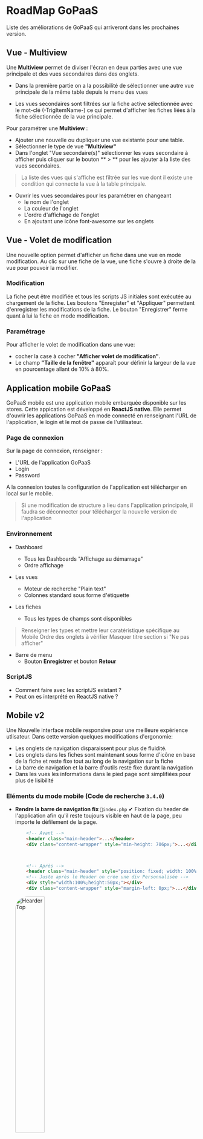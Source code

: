 # RoadMap GoPaaS

Liste des améliorations de GoPaaS qui arriveront dans les prochaines version.

## Vue - Multiview

Une **Multiview** permet de diviser l'écran en deux parties avec une vue principale et des vues secondaires dans des onglets.
* Dans la première partie on a la possibilité de sélectionner une autre vue principale de la même table depuis le menu des vues

* Les vues secondaires sont filtrées sur la fiche active sélectionnée avec le mot-clé (-TrigItemName-) ce qui permet d'afficher les fiches liées à la fiche sélectionnée de la vue principale.

Pour paramétrer une **Multiview** :
* Ajouter une nouvelle ou dupliquer une vue existante pour une table.
* Sélectionner le type de vue **"Multiview"**
* Dans l'onglet "Vue secondaire(s)" sélectionner les vues secondaire à afficher puis cliquer sur le bouton ** > ** pour les ajouter à la liste des vues secondaires. 
> La liste des vues qui s'affiche est filtrée sur les vue dont il existe une condition qui connecte la vue à la table principale.
* Ouvrir les vues secondaires pour les paramétrer en changeant
   * le nom de l'onglet
   * La couleur de l'onglet
   * L'ordre d'affichage de l'onglet
   * En ajoutant une icône font-awesome sur les onglets

## Vue - Volet de modification

Une nouvelle option permet d'afficher un fiche dans une vue en mode modification. Au clic sur une fiche de la vue, une fiche s'ouvre à droite de la vue pour pouvoir la modifier.

### Modification

La fiche peut être modifiée et tous les scripts JS initiales sont exécutée au chargement de la fiche. Les boutons "Enregister" et "Appliquer" permettent d'enregistrer les modifications de la fiche.
Le bouton "Enregistrer" ferme quant à lui la fiche en mode modification.

### Paramétrage
Pour afficher le volet de modification dans une vue: 
* cocher la case à cocher **"Afficher volet de modification"**.
* Le champ **"Taille de la fenêtre"** apparaît pour définir la largeur de la vue en pourcentage allant de 10% à 80%.

## Application mobile GoPaaS

GoPaaS mobile est une application mobile embarquée disponible sur les stores. 
Cette appication est développé en **ReactJS native**.
Elle permet d'ouvrir les applications GoPaaS en mode connecté en renseignant l'URL de l'application, le login et le mot de passe de l'utilisateur.

### Page de connexion
Sur la page de connexion, renseigner :
* L'URL de l'application GoPaaS
* Login
* Password

A la connexion toutes la configuration de l'application est télécharger en local sur le mobile.

> Si une modification de structure a lieu dans l'application principale, il faudra se déconnecter pour télécharger la nouvelle version de l'application

### Environnement
* Dashboard
  * Tous les Dashboards "Affichage au démarrage"
  * Ordre affichage

* Les vues
   * Moteur de recherche "Plain text"
   * Colonnes standard sous forme d'étiquette

* Les fiches
   * Tous les types de champs sont disponibles
> Renseigner les types et mettre leur caratéristique spécifique au Mobile
> Ordre des onglets à vérifier
> Masquer titre section si "Ne pas afficher" 

* Barre de menu
   * Bouton **Enregistrer** et bouton **Retour**

### ScriptJS
* Comment faire avec les scriptJS existant ?
* Peut on es interprété en ReactJS native ?

## Mobile v2
Une Nouvelle interface mobile responsive pour une meilleure expérience utlisateur.
Dans cette version quelques modifications d'ergonomie: 
* Les onglets de navigation disparaissent pour plus de fluidité.
* Les onglets dans les fiches sont maintenant sous forme d'icône en base de la fiche et reste fixe tout au long de la navigation sur la fiche
* La barre de navigation et la barre d'outils reste fixe durant la navigation
*  Dans les vues les informations dans le pied page sont simplifiées pour plus de lisibilité


### Eléments du mode mobile (Code de recherche `3.4.0`)
- **Rendre la barre de navigation fix** `📁index.php` ✔ 
    Fixation du header de l'application afin qu'il reste toujours visible en haut de la page, peu importe le défilement de la page.
    ```html
        <!-- Avant -->
        <header class="main-header">...</header>
        <div class="content-wrapper" style="min-height: 706px;">...</div>



        <!-- Après -->
        <header class="main-header" style="position: fixed; width: 100%; top:-1px">...</header>
        <!-- Juste après le Header on crèe une div Personnalisée -->
        <div style="width:100%;height:50px;"></div>
        <div class="content-wrapper" style="margin-left: 0px;">...</div>

    ```
    <img src="images/Image1.gif" width="40%" alt="Hearder Top" style="border-radius: 2rem;"/> 
    
- **Afficher groupe et profil de l'utilisateur** `📁index.php` ✔
  
     ```html
        <!-- Avant -->
		<p class="hidden-md hidden-xs">
		      <?php echo Script::$user["prenom"]; ?> <?php echo Script::$user["nom"]; ?><br /><?php echo Script::$user["profil"]; ?>/<?php echo Script::$user["groupe"]; ?>
		    <small><?php echo Script::$user["email"]; ?></small>
		</p>

        <!-- Après -->
        <p>
            <?php echo Script::$user["prenom"]; ?> <?php echo Script::$user["nom"]; ?><br /><?php echo Script::$user["profil"]; ?>/<?php echo Script::$user["groupe"]; ?>
            <small><?php echo Script::$user["email"]; ?></small>
		</p>
    ```          

- **Rendre la La barre d'outils de Gauche Fixe** `📁index.php` ✔
    Fixation de la barre de navigation de gauche pour qu'elle reste fixe, quel que soit le déplacement de l'application.
    ```html
        <!-- Avant -->
        <aside class="main-sidebar">...</aside>

        <!-- Après -->
        <aside class="main-sidebar" style="position:fixed">...</aside>
    ```
    <img src="images/Image2.gif" width="40%" alt="Hearder Top" style="border-radius: 2rem;"/> 

- **Ajouter la fermeture automatique de La barre de personnalisation de droite** `📁include/onload.php` ✔
  Au click d'un élément sur la barre de de personnalisation de droite, le menu se range automatiquement.

  ```javaScript
        // Le script est faut en JS
  ```
-  **Ajouter la fermeture automatique de La barre de navigation de gauche** `📁include/onload.php` ❌
    Il ne ferme pas automatiquement lorsque par exemple on clique juste dans les éléments de Admin.
    ```javaScript
            $('.sidebar > .sidebar-menu > .treeview > .treeview-menu > li > ul').find('a').on('click', function() {
        if (!$('body').hasClass('sidebar-collapse')) {
            $('.gopaas-toggle-left-sidebar').click();
        }
    });
    ```


##### Sur les Vues GoPaaS 📁
- **Rendre de la section de recherche fixe** `📁../ViewDatagrid.js` ❌
    Rechercher dans le le fichier correspondant, pour mettre les classes le style en `JavaScript`.
    Il faudrais juste prendre les `styles`des fichiers html pour les ajouter en en `JavaScript`.

    ```html
        <!-- AVANT -->
        <div class="Viewbar_mobile gopaas-component Viewbar" style="padding-bottom:15px;">
            <div class="container-fluid">
            <!-- recherche simple et recherche par champ -->
                <form class="Searchbar_mobile  gopaas-component Searchbar" action="#" method="post" style="display:flex;width: 100%">
                

                </form>
            </div>
        </div>

        <!-- APRES -->
        <div class="Viewbar_mobile gopaas-component Viewbar" style="padding-bottom:15px;">
            <div class="container-fluid" style="position: fixed; width: 94%; background-color: rgb(255, 255, 255); z-index: 500; padding-top: 20px; top: 48px; padding-left: 10px; padding-right: 10px;">
                <!-- recherche simple et recherche par champ -->
                <form class="Searchbar_mobile gopaas-component Searchbar" action="#" method="post" style="display:flex;width: 100%">
                    .........
                </form>
            </div>
        </div>
    ```

    <img src="images/Image7.gif" width="40%" alt="Hearder Top" style="border-radius: 2rem;"/> 

- **Supprimer les informations qui se trouvent dans le footer de la vue** `📁../ViewDatagrid.js` ❌
  - Suppression du texte : `6515 fiche(s) trouvée(s)`.
  - Suppression des boutons : `Next` & `Back`.
  
   <img src="images/Image8.jpg" width="40%" alt="Hearder Top" style="border-radius: 2rem;"/> 

   
##### Dans la Fiche GoPaaS 📇
- **Entêtes fiche GoPaaS (Bouton Save, Menu Outil, etc.)** ❌
    Nous avons supprimé le bouton `Annuler` et `Appliquer`, apporté des modifications à la section qui gère les actions possibles sur la fiche.
    ```html
        <!-- Avant -->
        <form action="#" method="post" id="form44" class="form-horizontal">
            <h3 style="margin-top:0px;margin-bottom:5px;color:#3c8dbc;">
                <!--<img width="40px"src="asset/compte.png" />-->
                <i class="fa fa-building" style="color:#3c8dbc;"></i>
                &nbsp;<span class="trn">Account</span>
            </h3>
            <div class="row" style="margin-left:0px;margin-bottom:10px;text-align:center;">
                <div class="col-xs-12 col-sm-12 col-lg-12" style="display: flex;">
                    <!-- Liste des Boutons PAr default -->
                </div>
            </div>
        </form>

        
        <!-- Après -->
        <form action="#" method="post" id="form44" class="form-horizontal">
        
        <!-- Ajuster le titre de la fiche à la taille qu'il faut -->
        <h3 style="margin-top: 0px; margin-bottom: 5px; color: rgb(60, 141, 188); font-size: 1.2rem; position: fixed; width: 100%; top: 51px; padding-top: 10px; padding-bottom: 10px; z-index: 1000; background-color: rgb(255, 255, 255);">...</h3>
        
        <!-- Ajustemente des bouton  -->
        <div class="row" style="margin-left: 0px; margin-bottom: 10px; text-align: center; position: fixed; width: 100%; top: 80px; padding-bottom: 10px; z-index: 1000; background-color: rgb(255, 255, 255); border-bottom: 1px solid rgb(242, 242, 242);">
            <div class="col-xs-12 col-sm-12 col-lg-12" style="display: flex;">
                    <!-- Bouton Retour -->
                    <span style="font-size: 3rem;margin-right: auto;color:#777;" onclick="gopaas.ui.closeActiveTab()"><i class="fal fa-arrow-circle-left gopaas-button-close"></i></span>

                    <!-- Bouton Enregistré -->
                    <button type="button" id="gopaas-button-save-and-close-compte" class="btn btn-primary btn-sm gopaas-button-save-and-close trn-title gopaas-theme-button" style="margin-right: 3px; height: fit-content; margin-top: auto; margin-bottom: auto;" ....>...</button>
                </div>

                <!-- Ajout de 3 <br> Après cette Div --> <br>x3
        </div>
        </form>
    ```
    > **A noter** : Les modifications concernant la section qui gère les actions de la fiche sont assez nombreuses et difficiles à citer et afficher avec leurs lignes de code de style.

    <img src="images/Image4.jpg" width="40%" alt="Hearder Top" style="border-radius: 2rem;"/> 

   - **Ajustement des boutons `Enregistrer`, `Outils`, etc**
    Modification du `DropDown`du menu outil en le décalant plus à gauche.
    ```html
        <ul id="btn_action_menu" class="dropdown-menu dropdown-menu-right" role="menu">
		    <li>
        
            </li>
        <ul> 
    ```
    > Style `dropdown-menu-right`
    ```css
    .dropdown-menu-right {
        left: auto;
        right: 0;
    }
    ```
    <img src="images/Image5.jpg" width="40%" alt="Hearder Top" style="border-radius: 2rem;"/> 

  
  - **Modification des `onglets` les placer en Bas de la page** ✔
    Suppression des onglets situés en haut de la fiche et repositionnement en bas avec un nouveau style pour une meilleure accessibilité.

    ```html
        <!-- AVANT -->
        <ul class="replace nav nav-tabs" role="tablist" id="myTab_form42">
            <li id="tab11" role="presentation" class="">
                <a href="#form42_11" aria-controls="home" class="replace" role="tab" data-toggle="tab" aria-expanded="false">
                    <span class="trn">Principal</span>
                </a>
            </li>
        </ul>

        <!-- APRES -->
        <ul class="nav nav-tabs" role="tablist" id="myTab_form45" style="position: fixed; width: 100%; bottom: 0px; left: 0px; display: flex; z-index: 2000; overflow: scroll hidden; background-color: rgb(44, 59, 65); justify-content: center;">
            <li id="tab11" role="presentation" class="active">
                <a href="#form45_11" aria-controls="home" class="" role="tab" data-toggle="tab" style="border: none; padding: 10px 0px 15px; margin: 0px; width: 80px; background-color: rgb(44, 59, 65); text-align: center;">
                    <p class="icon-nav" style="text-align:center;font-size:2rem;margin-bottom:0;">
                        <i class="fal fa-home"></i>
                    </p>
                    <span class="trn" style="font-size: 1rem;">Principal</span> 
                </a>
            </li>
        </ul>
    ```
    <img src="images/Image6.jpg" width="40%" alt="Hearder Top" style="border-radius: 2rem;"/> 


    -  **Ajuster tout le body de la fiche** ✔

    ```html
        <!-- AVANT -->
        <div title="" class="panel-body panel-body-noheader panel-body-noborder" style="width: 388.667px;">


        <!-- APRES -->
        <div title="" class="panel-body panel-body-noheader panel-body-noborder" id="" style="width: 388.667px; padding-bottom: 50px;">
    ```

### Eléments corrigés 
-  **Espace en trop entre le titre et la section de recherche sur les vues.** ❌
<img src="images/Erreur1.gif" width ="40%" alt="Admin"/> 

- **Correction** 
  ```css

    ```

- **Faire en sorte que au clique d'un élément dans la nav barre de gauche range tout le menu `MODE TABLETTE`** ❌

    ```javaScript
        var isList = $('.treeview-menu > li').has('ul').length > 0;
        $('.sidebar > .sidebar-menu > .treeview > .treeview-menu > li > ul').find('a').on('click',  
        function() {
            $('.gopaas-toggle-left-sidebar ').click();
        });
        
        $('.sidebar > .sidebar-menu > .treeview > .treeview-menu > li > a> span').on('click', function() {
            if(!isList){
                    $('.gopaas-toggle-left-sidebar ').click(); 
            }
        });
    ```

- **Rendre les Onglet de navigation sur GoPaaS fixe et la barre de recherche.** ❌

    ```html
        <!-- AVANT : Fixation des onglets GoPaaS -->
        <ul class="tabs" style="height: 26.6667px;">


        <!-- APRES : Fixation des onglets GoPaaS-->
        <ul class="tabs" style="height: 27px;position: fixed;width: 100%;background-color: white;z-index: 1000;top: 52px;/* padding-top: 5px; */">

        <!-- Ajustement et fixation de l'input de recherche  -->
        <div class="container-fluid">
        <!-- .container-fluid {
            margin-right: auto;
            margin-left: auto;
            padding-left: 15px;
            padding-right: 15px;
            position: fixed;
            width: 94%;
            background-color: white;
            z-index: 500;
            padding-top: 50px;
            top: 48px;
        } -->

        <!-- Ajuster le tableau -->
        <div class="panel datagrid" style="padding-top: 36px;">

    ```

- **Correction** ✔

    ```javaScript
        // Barre de recherche
        thisComponent.ui.find(".Viewbar_mobile > .container-fluid").css({"position" : "fixed", "width": "94%", "background-color": "white", "z-index": "500", "padding-top": "50px", "top": "48px"});
        thisComponent.ui.find(".ViewDatagrid  > .datagrid").css({"padding-top:" : "36px"});

        if(IS_TABLET){
            // Onglet de navigation GoPaaS Mode Tablette
            thisComponent.ui.find(".tabs-wrap > .tabs").css({"height": "27px","position": "fixed","width": "100%","background-color": "white","z-index": "1000","top": "52px", "padding-top":" 5px"});
        }

    ```

 - **Afficher les colonnes des champs sur `Tablette` en col-sm-6.**
    Toute les colonnes sur la tablette doivent affciher des champs en col-6 pour ne pas avoir 3-4 colonne sur une fiche.** ❌

    > Ce script ce décleche que sur la fiche.

    ```javascript 
            let item = $('.tab-pane > .row'); 
        $('.tab-pane > .row').each(function() {
            for (var i = 1; i <= 5; i++) {
                console.log(item);
                var oldClass = 'col-sm-' + i;
                $(this).find('.' + oldClass).removeClass(oldClass).addClass('col-sm-6');
            }
        });
    ```
- **Au clique de l'icône profil de l'utilisateur, le nom de l'utilisateur ne s'affiche pas** ❌

    ```html
    <!-- AVANT -->
    <p class="hidden-md hidden-xs">
            admin 2 NiDS<br>Admin/ADMIN
            <small>support@nids.fr</small>
    </p>

        <!-- APRES -->
        <p class="">
            admin 2 NiDS<br>Admin/ADMIN
            <small>support@nids.fr</small>
        </p>
    ```


- **Dans la fiche ajuster les Z-index, mettre ceux des entêtes à `1000` au lieu de `2000`.** ✔

  Il existe aussi du code `JavaScript` à verfier dans la Qualif

- **Vue liées dans une fiche**  ✔

   Ici il faut juste masquer le `bouton Recherche`, c'est un script `JavaScript` qui est disponible dans Nids CRM Qualif.

 - **Supprimer le text `0 fiche(s) trouvée(s)`** ❌


> -------------------------------------------------------------------------------------------------------


### Eléments ajoutés en PreProd✅. 
##### Ces modifications étaient sur la base de qualif de `Impact`, mais elle y sont plus.

- **Rendre le header Fixe** ✔
    - Fichier modifié : `index.php`

- **Rendre la naveBar de gauche fixe** ✔
    - Fichier modifié : `index.php`

- **Dans la fiche GoPaaS, ajuster les boutons (Enregistrer, annuler, etc) et les autres éléments de l'entête de la fiche.** ✔
    - **Les boutons & onglets de la fiche** ✔
        - Fichier modifié : `ItemGeneric.js`

- **Sur Mobile fixer les onglets l'input de recherche**  ✔
    - Fichié modifié : `ViewDatagrid.js`

- **Afficher les infos du User dans le menu de l'utilisateur.** ✔
    - Fichier modifié : `index.js`


#### Eléments non ajoutés en PreProd❌

- **Sur Tablette fixer les onglets de Navigation GoPaaS & l'input de recherche**
    - Fichié modifié : `onload.php` Pour les Onglets ✔
    - Fichié modifié : `ViewDatagrid.js` Pour la barre de recherche ✔
    - Fichié modifié : `IItemGeneric.js` Pour ajuster la taille de hauteur de la fiche (On ajoute un margin-top sur l'élément h3) ✔
    

- **Sur Tablette afficher les champ en 2 colonnes `col-sm-6`**
    - Script supprimé, disponible sur la ligne `195` du ficher `readme.md`.
    - Commentaire : En essayant d'appliquer celà l rendu est assez beau sur certaines fiches mais pas souvent sur toutes les fiches, tout dépend de la manière dont ils ont ajusté leur form designer par default. 

- **Faire en sorte que au clique d'un élément dans la nav barre de gauche range tout le menu `MODE TABLETTE`** 

- **Dans le corps d'une fiche, sur les input recherche des vues liées il y a l'icone de la loupe. `Mobile`**

> ----------------------------------------------------------------------------------------------------------------------

### Paramétrage
Pour passer à la version Mobile v2, il faut cocher la case à cocher **"Mobile v2"** dans la fiche de configuration GoPaaS

## Google SYNC
### Calendar
Permet de synchroniser les fiches agenda Google Calendar avec GoPaaS.

#### Paramétrage
Dans la fiche **Configuration**  GoPaaS, définisser la table pour synchronisation de l'agenda et les champs nécessaires.
La synchronisation est bi-directionnelle, une fiche créée dans Google Calendar sera ajoutée à GoPaaS et une fiche Agenda créée dans GoPaaS sera ajoutée dans Google Calendar. De la même manière une fiche modifiée sur un système sera également modifiée dans l'autre système.

#### Fonctionnement
* Un identifiant unique "UUID" est généré à chaque création de fiche dans GoPaaS
* Une table de paramétrage enregistre toutes les modifications apportées dans une fiche Agenda GoPaaS que ce soit en création ou en modification 
> Peut on utiliser la fiche "History" ? ou Peut on utiliser la fiche "SyncLog" ?

* Une fiche de paramétrage par Utilisateur avec les accès à Google Calendar 
> Peut on mettre toutes les informations de synchronisation dans cette fiche ?
* Une **RULES** parcours toutes les fiches de paramétrage Google Calendar pour synchoniser les données.
   * Depuis Google Calendar, on prend toutes les fiches créées ou modifiées sur Google Calendar et on les envoi à GoPaaS
   * Depuis GoPaaS, on prend toutes les fiches Agenda créées ou modifiées sur GoPaaS et on les envoi à Google Calendar
   
### Contact
Permet de synchroniser les fiches contact Google Contact avec GoPaaS.
> Voir si vraiment nécessaire ?














